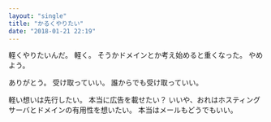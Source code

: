 ```yaml
---
layout: "single"
title: "かるくやりたい"
date: "2018-01-21 22:19"
---
```


軽くやりたいんだ。
軽く。
そうかドメインとか考え始めると重くなった。
やめよう。

ありがとう。
受け取っていい。
誰からでも受け取っていい。

軽い想いは先行したい。
本当に広告を載せたい？
いいや、おれはホスティングサーバとドメインの有用性を想いたい。
本当はメールもどうでもいい。
